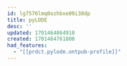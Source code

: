 ```yaml
---
id: lg7576lmq0ozhbxe09i38dp
title: pyLODE
desc: ''
updated: 1701464864910
created: 1701464761800
had_features:
  - "[[prdct.pylode.ontpub-profile]]"
---
```


